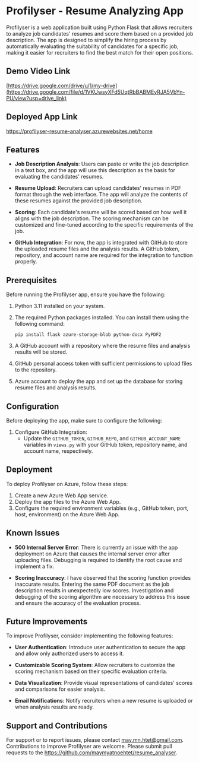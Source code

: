 # Profilyser - Resume Analyzing App

Profilyser is a web application built using Python Flask that allows recruiters to analyze job candidates' resumes and score them based on a provided job description. The app is designed to simplify the hiring process by automatically evaluating the suitability of candidates for a specific job, making it easier for recruiters to find the best match for their open positions.

## Demo Video Link

[https://drive.google.com/drive/u/1/my-drive](https://drive.google.com/file/d/1VKUwsyXFd5UqtRbBABMEyRJA5VbYn-PU/view?usp=drive_link)

## Deployed App Link

https://profilyser-resume-analyser.azurewebsites.net/home

## Features

- **Job Description Analysis**: Users can paste or write the job description in a text box, and the app will use this description as the basis for evaluating the candidates' resumes.

- **Resume Upload**: Recruiters can upload candidates' resumes in PDF format through the web interface. The app will analyze the contents of these resumes against the provided job description.

- **Scoring**: Each candidate's resume will be scored based on how well it aligns with the job description. The scoring mechanism can be customized and fine-tuned according to the specific requirements of the job.

- **GitHub Integration**: For now, the app is integrated with GitHub to store the uploaded resume files and the analysis results. A GitHub token, repository, and account name are required for the integration to function properly.

## Prerequisites

Before running the Profilyser app, ensure you have the following:

1. Python 3.11 installed on your system.

2. The required Python packages installed. You can install them using the following command:

   ```
   pip install flask azure-storage-blob python-docx PyPDF2
   ```

3. A GitHub account with a repository where the resume files and analysis results will be stored.

4. GitHub personal access token with sufficient permissions to upload files to the repository.

5. Azure account to deploy the app and set up the database for storing resume files and analysis results.

## Configuration

Before deploying the app, make sure to configure the following:

1. Configure GitHub Integration:
   - Update the `GITHUB_TOKEN`, `GITHUB_REPO`, and `GITHUB_ACCOUNT_NAME` variables in `views.py` with your GitHub token, repository name, and account name, respectively.

## Deployment

To deploy Profilyser on Azure, follow these steps:

1. Create a new Azure Web App service.
2. Deploy the app files to the Azure Web App.
3. Configure the required environment variables (e.g., GitHub token, port, host, environment) on the Azure Web App.

## Known Issues

- **500 Internal Server Error**: There is currently an issue with the app deployment on Azure that causes the internal server error after uploading files. Debugging is required to identify the root cause and implement a fix.

- **Scoring Inaccuracy**: I have observed that the scoring function provides inaccurate results. Entering the same PDF document as the job description results in unexpectedly low scores. Investigation and debugging of the scoring algorithm are necessary to address this issue and ensure the accuracy of the evaluation process.

## Future Improvements

To improve Profilyser, consider implementing the following features:

- **User Authentication**: Introduce user authentication to secure the app and allow only authorized users to access it.

- **Customizable Scoring System**: Allow recruiters to customize the scoring mechanism based on their specific evaluation criteria.

- **Data Visualization**: Provide visual representations of candidates' scores and comparisons for easier analysis.

- **Email Notifications**: Notify recruiters when a new resume is uploaded or when analysis results are ready.

## Support and Contributions

For support or to report issues, please contact may.mn.htet@gmail.com. Contributions to improve Profilyser are welcome. Please submit pull requests to the https://github.com/maymyatnoehtet/resume_analyser.

